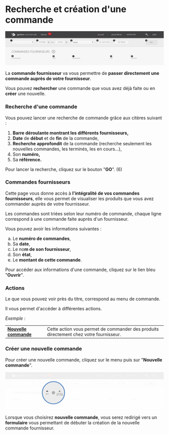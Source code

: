 # Recherche et création d'une commande


![index-0](images/index-0.png)


<p>La <strong>commande fournisseur</strong> va vous permettre de <strong>passer directement une commande aupr&egrave;s de votre fournisseur</strong>.</p>
<p>Vous pouvez <strong>rechercher</strong> une commande que vous avez d&eacute;j&agrave; faite ou en <strong>cr&eacute;er</strong> une nouvelle.</p>
<h3>Recherche d'une commande</h3>
<p>Vous pouvez lancer une recherche de commande gr&acirc;ce aux cit&egrave;res suivant :</p>
<ol>
<li><strong>Barre d&eacute;roulante montrant les diff&eacute;rents fournisseurs,</strong></li>
<li><strong>Date</strong> de <strong>d&eacute;but</strong> et de <strong>fin</strong> de la commande,</li>
<li><strong>Recherche approfondit</strong> de la commande (recherche seulement les nouvelles commandes, les termin&eacute;s, les en cours...),</li>
<li>Son <strong>num&eacute;ro,</strong></li>
<li>Sa <strong>r&eacute;f&eacute;rence.</strong></li>
</ol>
<p>Pour lancer la recherche, cliquez sur le bouton "<strong>GO</strong>". (6)</p>
<h3>Commandes fournisseurs</h3>
<p>Cette page vous donne acc&egrave;s &agrave; <strong>l'int&eacute;gralit&eacute; de vos commandes fournisseurs</strong>, elle vous permet de visualiser les produits que vous avez commander aupr&egrave;s de votre fournisseur.</p>
<p>Les commandes sont tri&eacute;es selon leur num&eacute;ro de commande, chaque ligne correspond &agrave; une commande faite aupr&egrave;s d'un fournisseur.</p>
<p>Vous pouvez avoir les informations suivantes :</p>
<ol type="a">
<li>Le <strong>num&eacute;ro de commandes</strong>,</li>
<li>Sa <strong>date</strong>,</li>
<li>Le no<strong>m de son fournisseur</strong>,</li>
<li>Son <strong>&eacute;tat</strong>,</li>
<li>Le <strong>montant de cette commande</strong>.</li>
</ol>
<p>Pour acc&eacute;der aux informations d'une commande, cliquez sur le lien bleu "<strong>Ouvrir</strong>".&nbsp;</p>
<h3>Actions</h3>
<p>Le que vous pouvez voir pr&egrave;s du titre, correspond au menu de commande.</p>
<p>Il vous permet d'acc&eacute;der &agrave; diff&eacute;rentes actions.</p>
<p><em>Exemple :</em></p>
<table>
<tbody>
<tr>
<td><strong><a href="/fr-fr/office/gestion-commerciale/achats/commandesfournisseurs/formualiredecommandefournisseur.html">Nouvelle commande</a> </strong></td>
<td>Cette action vous permet&nbsp;de commander des produits directement chez&nbsp;votre fournisseur.</td>
</tr>
</tbody>
</table>
<h3>Cr&eacute;er une nouvelle commande</h3>
<p>Pour cr&eacute;er une nouvelle commande, cliquez sur le menu&nbsp;puis sur "<strong>Nouvelle commande</strong>".</p>


![index-commandefournisseurcommandedaction1](images/index-commandefournisseurcommandedaction1.png)


<p>Lorsque vous choisirez <strong>nouvelle commande</strong>, vous serez redirig&eacute; vers un <strong>formulaire</strong> vous permettant de d&eacute;buter la cr&eacute;ation de la nouvelle commande fournisseur.</p>

